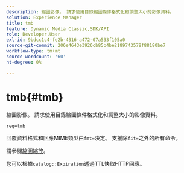 ```yaml
---
description: 縮圖影像。 請求使用目錄縮圖條件格式化和調整大小的影像資料。
solution: Experience Manager
title: tmb
feature: Dynamic Media Classic,SDK/API
role: Developer,User
exl-id: 9bdcc1c4-fe2b-4316-a472-07a533f105a0
source-git-commit: 206e4643e3926cb85b4be2189743578f88180be7
workflow-type: tm+mt
source-wordcount: '60'
ht-degree: 0%

---
```


# tmb{#tmb}

縮圖影像。 請求使用目錄縮圖條件格式化和調整大小的影像資料。

`req=tmb`

回覆資料格式和回應MIME類型由`fmt=`決定。 支援除`fit=`之外的所有命令。

請參閱[縮圖縮放](../../../../../../is-api/http-ref/image-serving-api-ref/c-http-protocol-reference/c-notes-on-server-behavior/r-thumbnail-scaling.md#reference-0f71817f721d4913b34816758d69b07f)。

您可以根據`catalog::Expiration`透過TTL快取HTTP回應。
